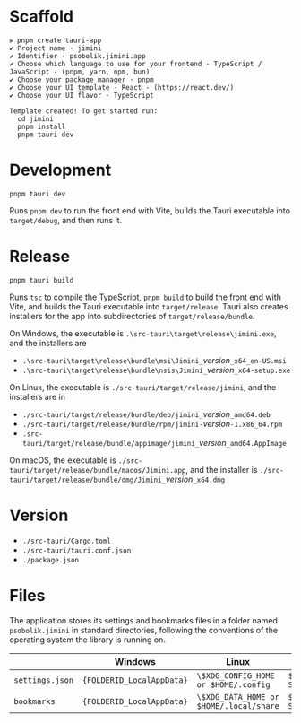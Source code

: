 # Scaffold
```terminal
⫸ pnpm create tauri-app  
✔ Project name · jimini
✔ Identifier · psobolik.jimini.app
✔ Choose which language to use for your frontend · TypeScript / JavaScript - (pnpm, yarn, npm, bun)
✔ Choose your package manager · pnpm
✔ Choose your UI template · React - (https://react.dev/)
✔ Choose your UI flavor · TypeScript

Template created! To get started run:
  cd jimini
  pnpm install
  pnpm tauri dev
```

# Development
```
pnpm tauri dev
```
Runs `pnpm dev` to run the front end with Vite,
builds the Tauri executable into `target/debug`, and then runs it.

# Release
```
pnpm tauri build
```
Runs `tsc` to compile the TypeScript,
`pnpm build` to build the front end with Vite, and builds the Tauri executable into `target/release`.
Tauri also creates installers for the app into subdirectories of `target/release/bundle`.

On Windows, the executable is `.\src-tauri\target\release\jimini.exe`, and the installers are
* `.\src-tauri\target\release\bundle\msi\Jimini_`*version*`_x64_en-US.msi`
* `.\src-tauri\target\release\bundle\nsis\Jimini_`*version*`_x64-setup.exe`

On Linux, the executable is `./src-tauri/target/release/jimini`, and the installers are in
* `./src-tauri/target/release/bundle/deb/jimini_`*version*`_amd64.deb`
* `./src-tauri/target/release/bundle/rpm/jimini-`*version*`-1.x86_64.rpm`
* `.src-tauri/target/release/bundle/appimage/jimini_`*version*`_amd64.AppImage`

On macOS, the executable is `./src-tauri/target/release/bundle/macos/Jimini.app`, and the installer is `./src-tauri/target/release/bundle/dmg/Jimini_`*version*`_x64.dmg`

# Version
* `./src-tauri/Cargo.toml`
* `./src-tauri/tauri.conf.json`
* `./package.json`

# Files
The application stores its settings and bookmarks files in a folder named `psobolik.jimini` in standard directories, following the conventions of the operating system the library is running on.

|                 | Windows                   | Linux                                   | macOS                               |
|-----------------|---------------------------|-----------------------------------------|-------------------------------------|
| `settings.json` | `{FOLDERID_LocalAppData}` | `\$XDG_CONFIG_HOME or $HOME/.config`    | `$HOME/Library/Application Support` |
| `bookmarks`     | `{FOLDERID_LocalAppData}` | `\$XDG_DATA_HOME or $HOME/.local/share` | `$HOME/Library/Application Support` |
